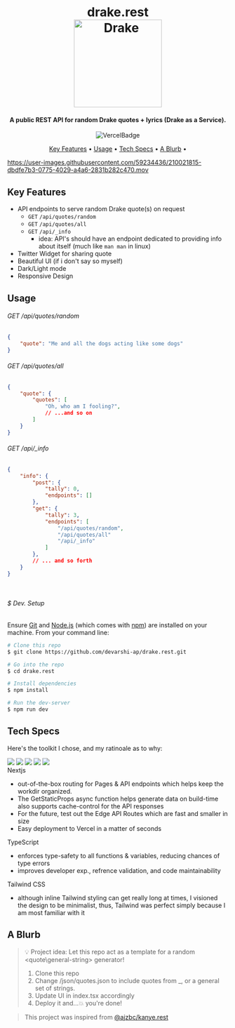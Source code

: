 
<h1 align="center">
  drake.rest
  <br>
  <img src="https://i.pinimg.com/originals/53/b6/88/53b6885e1f74752065df7e479c5403ee.gif" alt="Drake" width="200"></img>
  <br>
</h1>

<h4 align="center">A public REST API for random Drake quotes + lyrics (Drake as a Service).</h4>

<p align="center">
    <img src="https://vercelbadge.vercel.app/api/devarshi-ap/drake.rest"
            alt="VercelBadge">
</p>

<p align="center">
  <a href="#key-features">Key Features</a> •
  <a href="#usage">Usage</a> •
  <a href="#tech-specs">Tech Specs</a> •
  <a href="#a-blurb">A Blurb</a> •
</p>

https://user-images.githubusercontent.com/59234436/210021815-dbdfe7b3-0775-4029-a4a6-2831b282c470.mov

## Key Features

* API endpoints to serve random Drake quote(s) on request
    - `GET` `/api/quotes/random`
    - `GET` `/api/quotes/all`
    - `GET` `/api/_info`
        - idea: API's should have an endpoint dedicated to providing info about itself (much like `man man` in linux)
* Twitter Widget for sharing quote
* Beautiful UI (if i don't say so myself)
* Dark/Light mode
* Responsive Design

## Usage

###### GET /api/quotes/random
```json
{
    "quote": "Me and all the dogs acting like some dogs"
}
```

###### GET /api/quotes/all
```json
{
    "quote": {
        "quotes": [
            "Oh, who am I fooling?",
            // ...and so on
        ]
    }
}
```

###### GET /api/_info
```json
{
    "info": {
        "post": {
            "tally": 0,
            "endpoints": []
        },
        "get": {
            "tally": 3,
            "endpoints": [
                "/api/quotes/random",
                "/api/quotes/all"
                "/api/_info"
            ]
        },
        // ... and so forth
    }   
}
```
<br />

###### $ Dev. Setup
Ensure [Git](https://git-scm.com) and [Node.js](https://nodejs.org/en/download/) (which comes with [npm](http://npmjs.com)) are installed on your machine. From your command line:

```bash
# Clone this repo
$ git clone https://github.com/devarshi-ap/drake.rest.git

# Go into the repo
$ cd drake.rest

# Install dependencies
$ npm install

# Run the dev-server
$ npm run dev
```

## Tech Specs

Here's the toolkit I chose, and my ratinoale as to why:
<div style="display: inline">
    <img src="https://img.shields.io/badge/Next-black?style=for-the-badge&logo=next.js&logoColor=white">
    <img src="https://img.shields.io/badge/react-%2320232a.svg?style=for-the-badge&logo=react&logoColor=%2361DAFB">
    <img src="https://img.shields.io/badge/typescript-%23007ACC.svg?style=for-the-badge&logo=typescript&logoColor=white">
    <img src="https://img.shields.io/badge/node.js-6DA55F?style=for-the-badge&logo=node.js&logoColor=white">
    <img src="https://img.shields.io/badge/tailwindcss-%2338B2AC.svg?style=for-the-badge&logo=tailwind-css&logoColor=white">
</div>
<br />
<span>Nextjs</span>
<ul>
    <li>out-of-the-box routing for Pages & API endpoints which helps keep the workdir organized.</li>
    <li>The GetStaticProps async function helps generate data on build-time also supports cache-control for the API responses</li>
    <li>For the future, test out the Edge API Routes which are fast and smaller in size</li>
    <li>Easy deployment to Vercel in a matter of seconds</li>
</ul>
<span>TypeScript</span>
<ul>
    <li>enforces type-safety to all functions & variables, reducing chances of type errors</li>
    <li>improves developer exp., refrence validation, and code maintainability</li>
</ul>
<span>Tailwind CSS</span>
<ul>
    <li>although inline Tailwind styling can get really long at times, I visioned the design to be minimalist, thus, Tailwind was perfect simply because I am most familiar with it</li>
</ul>

## A Blurb

> 💡 Project idea:
> Let this repo act as a template for a random <quote\general-string> generator!
> 1. Clone this repo
> 2. Change /json/quotes.json to include quotes from _, or a general set of strings.
> 3. Update UI in index.tsx accordingly
> 4. Deploy it and...💥 you're done!


> This project was inspired from [@ajzbc/kanye.rest](https://github.com/ajzbc/kanye.rest)
